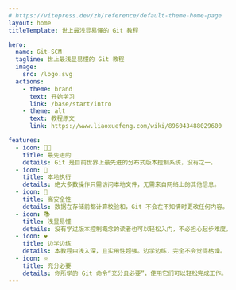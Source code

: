 ```yaml
---
# https://vitepress.dev/zh/reference/default-theme-home-page
layout: home
titleTemplate: 世上最浅显易懂的 Git 教程

hero:
  name: Git-SCM
  tagline: 世上最浅显易懂的 Git 教程
  image:
    src: /logo.svg
  actions:
    - theme: brand
      text: 开始学习
      link: /base/start/intro
    - theme: alt
      text: 教程原文
      link: https://www.liaoxuefeng.com/wiki/896043488029600

features:
  - icon: 👍🏻
    title: 最先进的
    details: Git 是目前世界上最先进的分布式版本控制系统，没有之一。
  - icon: 🤗
    title: 本地执行
    details: 绝大多数操作只需访问本地文件，无需来自网络上的其他信息。
  - icon: 🚗
    title: 高安全性
    details: 数据在存储前都计算校验和，Git 不会在不知情时更改任何内容。
  - icon: 📚
    title: 浅显易懂
    details: 没有学过版本控制概念的读者也可以轻松入门，不必担心起步难度。
  - icon: ❤️
    title: 边学边练
    details: 本教程由浅入深，且实用性超强。边学边练，完全不会觉得枯燥。
  - icon: ⭐️
    title: 充分必要
    details: 你所学的 Git 命令“充分且必要”，使用它们可以轻松完成工作。
---
```


<style>
:root {
  --vp-home-hero-name-color: transparent;
  --vp-home-hero-name-background: -webkit-linear-gradient(-45deg, #E70816 5%, #E48F02);

  --vp-home-hero-image-background-image: linear-gradient(0deg, #E70816 15%, #E48F02 30%, #00A84D 60%, #007EC3 75%);
  --vp-home-hero-image-filter: blur(40px);
}

@media (min-width: 640px) {
  :root {
    --vp-home-hero-image-filter: blur(56px);
  }
}

@media (min-width: 960px) {
  :root {
    --vp-home-hero-image-filter: blur(72px);
  }
}
</style>
